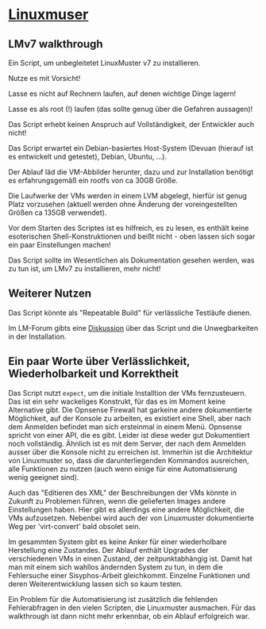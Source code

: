 # [Linuxmuser](https://www.linuxmuster.net/de/home/)

## LMv7 walkthrough

Ein Script, um unbegleitetet LinuxMuster v7 zu installieren.

Nutze es mit Vorsicht!

Lasse es nicht auf Rechnern laufen, auf denen wichtige Dinge lagern!

Lasse es als root (!) laufen (das sollte genug über die Gefahren aussagen)!

Das Script erhebt keinen Anspruch auf Vollständigkeit, der Entwickler auch
nicht!

Das Script erwartet ein Debian-basiertes Host-System (Devuan (hierauf ist es
entwickelt und getestet), Debian, Ubuntu, ...).

Der Ablauf läd die VM-Abbilder herunter, dazu und zur Installation benötigt es
erfahrungsgemäß ein rootfs von ca 30GB Größe.

Die Laufwerke der VMs werden in einem LVM abgelegt, hierfür ist genug Platz
vorzusehen (aktuell werden ohne Änderung der voreingestellten Größen ca 135GB
verwendet).

Vor dem Starten des Scriptes ist es hilfreich, es zu lesen, es enthält keine
esoterischen Shell-Konstruktionen und beißt nicht - oben lassen sich sogar ein
paar Einstellungen machen!

Das Script sollte im Wesentlichen als Dokumentation gesehen werden, was zu tun
ist, um LMv7 zu installieren, mehr nicht!

## Weiterer Nutzen

Das Script könnte als "Repeatable Build" für verlässliche Testläufe dienen.

Im LM-Forum gibts eine
[Diskussion](https://ask.linuxmuster.net/t/lm-v7-walkthrough/4552/92) über das
Script und die Unwegbarkeiten in der Installation.

## Ein paar Worte über Verlässlichkeit, Wiederholbarkeit und Korrektheit

Das Script nutzt `expect`, um die initiale Installtion der VMs fernzusteuern.
Das ist ein sehr wackeliges Konstrukt, für das es im Moment keine Alternative
gibt. Die Opnsense Firewall hat garkeine andere dokumentierte Möglichkeit, auf
der Konsole zu arbeiten, es existiert eine Shell, aber nach dem Anmelden
befindet man sich ersteinmal in einem Menü. Opnsense spricht von einer API, die
es gibt. Leider ist diese weder gut Dokumentiert noch vollständig. Ähnlich ist
es mit dem Server, der nach dem Anmelden ausser über die Konsole nicht zu
erreichen ist. Immerhin ist die Architektur von Linuxmuster so, dass die
darunterliegenden Kommandos ausreichen, alle Funktionen zu nutzen (auch wenn
einige für eine Automatisierung wenig geeignet sind).

Auch das "Editieren des XML" der Beschreibungen der VMs könnte in Zukunft zu
Problemen führen, wenn die gelieferten Images andere Einstellungen haben. Hier
gibt es allerdings eine andere Möglichkeit, die VMs aufzusetzen. Nebenbei wird
auch der von Linuxmuster dokumentierte Weg per 'virt-convert' bald obsolet
sein.

Im gesammten System gibt es keine Anker für einer wiederholbare Herstellung
eine Zustandes. Der Ablauf enthält Upgrades der verschiedenen VMs in einen
Zustand, der zeitpunktabhängig ist. Damit hat man mit einem sich wahllos
ändernden System zu tun, in dem die Fehlersuche einer Sisyphos-Arbeit
gleichkommt. Einzelne Funktionen und deren Weiterentwicklung lassen sich so
kaum testen.

Ein Problem für die Automatisierung ist zusätzlich die fehlenden Fehlerabfragen
in den vielen Scripten, die Linuxmuster ausmachen. Für das walkthrough ist dann
nicht mehr erkennbar, ob ein Ablauf erfolgreich war.

